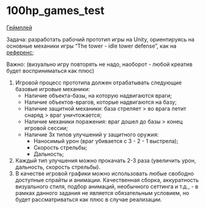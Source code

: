 # 100hp_games_test
[Геймплей](https://youtu.be/d_lkoxvHLMM)

Задача: разработать рабочий прототип игры на Unity, ориентируясь на основные механики игры “The tower - idle tower defense”, как на [референс](https://lh3.googleusercontent.com/H1JL8aKk2pfhsQIIa6-Lmw7D7xeTWswPVqdRln11J4WctQx_FKlw67YvpVlFp18JVBfIZvN5iYRuiUbXngdvGewnh_-DCWXFLCOjhTGM1rM9WPji4PQUm9xG1xr3rj8XCjasFUyugZ0Tu42rqIW6jYk);

Важно: (визуально игру повторять не надо, наоборот - любой креатив будет восприниматься как плюс)

1. Игровой процесс прототипа должен отрабатывать следующие базовые игровые механики:
    - Наличие объекта-базы, на которую надвигаются враги;
    - Наличие объектов-врагов, которые надвигаются на базу;
    - Наличие защитной механики: база стреляет > во врага летит снаряд > враг уничтожается;
    - Наличие механики поражения: враг дошел до базы > конец игровой сессии;
    - Наличие 3х типов улучшений у защитного оружия: 
        - Наносимый урон (враг убивается с 3 - 2 - 1 выстрела);
        - Скорость стрельбы;
        - Дальность;
2. Каждый тип улучшения можно прокачать 2-3 раза (увеличить урон, дальность, скорость стрельбы).
3. В качестве игровой графики можно использовать любые свободно доступные спрайты и анимации.
Качественная сборка, аккуратность визуального стиля, подбор анимаций, необычного сеттинга и т.д., - в рамках данного задания не является обязательным условием, но будет рассматриваться как плюс в случае реализации.
